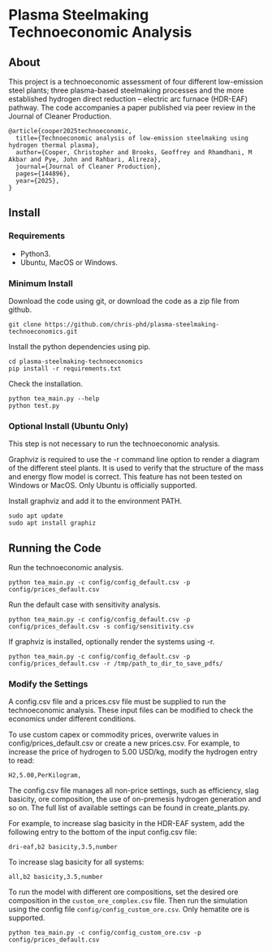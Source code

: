 # Plasma Steelmaking Technoeconomic Analysis
## About
This project is a technoeconomic assessment of four different low-emission steel plants; three plasma-based steelmaking processes and the more established hydrogen direct reduction – electric arc furnace (HDR-EAF) pathway. The code accompanies a paper published via peer review in the Journal of Cleaner Production.

```
@article{cooper2025technoeconomic,
  title={Technoeconomic analysis of low-emission steelmaking using hydrogen thermal plasma},
  author={Cooper, Christopher and Brooks, Geoffrey and Rhamdhani, M Akbar and Pye, John and Rahbari, Alireza},
  journal={Journal of Cleaner Production},
  pages={144896},
  year={2025},
}
```

## Install
### Requirements
* Python3.
* Ubuntu, MacOS or Windows.

### Minimum Install
Download the code using git, or download the code as a zip file from github.
```
git clone https://github.com/chris-phd/plasma-steelmaking-technoeconomics.git
```

Install the python dependencies using pip.
```
cd plasma-steelmaking-technoeconomics
pip install -r requirements.txt
```

Check the installation.
```
python tea_main.py --help
python test.py
```

### Optional Install (Ubuntu Only)
This step is not necessary to run the technoeconomic analysis.

Graphviz is required to use the -r command line option to render a diagram of the different steel plants. It is used to verify that the structure of the mass and energy flow model is correct. This feature has not been tested on Windows or MacOS. Only Ubuntu is officially supported. 

Install graphviz and add it to the environment PATH.
```
sudo apt update
sudo apt install graphiz
```

## Running the Code
Run the technoeconomic analysis.
```
python tea_main.py -c config/config_default.csv -p config/prices_default.csv
```

Run the default case with sensitivity analysis.
```
python tea_main.py -c config/config_default.csv -p config/prices_default.csv -s config/sensitivity.csv
```

If graphviz is installed, optionally render the systems using -r.
```
python tea_main.py -c config/config_default.csv -p config/prices_default.csv -r /tmp/path_to_dir_to_save_pdfs/
```

### Modify the Settings
A config.csv file and a prices.csv file must be supplied to run the technoeconomic analysis. These input files can be modified to check the economics under different conditions.

To use custom capex or commodity prices, overwrite values in config/prices_default.csv or create a new prices.csv. For example, to increase the price of hydrogen to 5.00 USD/kg, modify the hydrogen entry to read:
```
H2,5.00,PerKilogram,
```

The config.csv file manages all non-price settings, such as efficiency, slag basicity, ore composition, the use of on-premesis hydrogen generation and so on. The full list of available settings can be found in create_plants.py. 

For example, to increase slag basicity in the HDR-EAF system, add the following entry to the bottom of the input config.csv file:
```
dri-eaf,b2 basicity,3.5,number
```

To increase slag basicity for all systems:
```
all,b2 basicity,3.5,number
```

To run the model with different ore compositions, set the desired ore composition in the `custom_ore_complex.csv` file. Then run the simulation using the config file `config/config_custom_ore.csv`. Only hematite ore is supported.
```
python tea_main.py -c config/config_custom_ore.csv -p config/prices_default.csv
```
